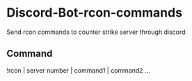# Discord-Bot-rcon-commands
 Send rcon commands to counter strike server through discord

## Command
 !rcon | server number | command1 | command2 ...
